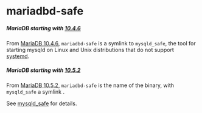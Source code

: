 # mariadbd-safe

##### MariaDB starting with [10.4.6](/kb/en/mariadb-1046-release-notes/)

From [MariaDB 10.4.6](/kb/en/mariadb-1046-release-notes/), `mariadbd-safe` is a symlink to `mysqld_safe`, the tool for starting mysqld on Linux and Unix distributions that do not support [systemd](/mariadb-administration/getting-installing-and-upgrading-mariadb/starting-and-stopping-mariadb/systemd/).

##### MariaDB starting with [10.5.2](/kb/en/mariadb-1052-release-notes/)

From [MariaDB 10.5.2](/kb/en/mariadb-1052-release-notes/), `mariadbd-safe` is the name of the binary, with `mysqld_safe` a symlink .

See [mysqld_safe](/mariadb-administration/getting-installing-and-upgrading-mariadb/starting-and-stopping-mariadb/mysqld_safe/) for details.